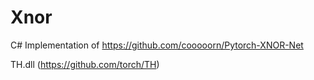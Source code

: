 # Xnor
C# Implementation of https://github.com/cooooorn/Pytorch-XNOR-Net 

TH.dll (https://github.com/torch/TH)
